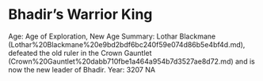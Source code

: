 # Bhadir’s Warrior King

Age: Age of Exploration, New Age
Summary: Lothar Blackmane (Lothar%20Blackmane%20e9bd2bdf6bc240f59e074d86b5e4bf4d.md), defeated the old ruler in the Crown Gauntlet (Crown%20Gauntlet%20dabb710fbe1a464a954b7d3527ae8d72.md) and is now the new leader of Bhadir.
Year: 3207 NA